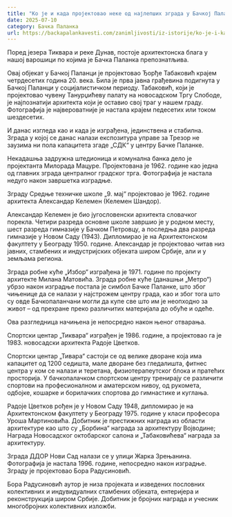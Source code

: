 ```yaml
---
title: "Ко је и када пројектовао неке од најлепших зграда у Бачкој Паланци?"
date: 2025-07-10
category: Бачка Паланка
url: https://backapalankavesti.com/zanimljivosti/iz-istorije/ko-je-i-kada-projektovao-neke-od-najlepsih-zgrada-u-backoj-palanci12/
---
```


Поред језера Тиквара и реке Дунав, постоје архитектонска блага у нашој варошици по којима је Бачка Паланка препознатљива.

Овај објекат у Бачкој Паланци је пројектовао Ђорђе Табаковић крајем четрдесетих година 20. века. Била је прва јавна грађевина подигнута у Бачкој Паланци у социјалистичком периоду. Табаковић, који је пројектовао чувену Танурџићеву палату на новосадском Тргу Слободе, је најпознатији архитекта који је оставио свој траг у нашем граду. Фотографија је највероватније је настала крајем педесетих или током шездесетих.

И данас изгледа као и када је изграђена, јединствена и стабилна. Зграда у којој се данас налази експозитура управе за Трезор не заузима ни пола капацитета згаде „СДК“ у центру Бачке Паланке.

Некадашња задружна штедионица и комунална банка дело је пројектанта Милорада Мацуре. Пројектована је 1962. године као једна од главних зграда централног градског трга. Фотографија је настала недуго након завршетка изградње.

Зграду Средње техничке школе „9. мај“ пројектовао је 1962. године архитекта Александар Келемен (Келемен Шандор).

Александар Келемен је био југословенски архитекта словачког порекла. Четири разреда основне школе завршио је у родном месту, шест разреда гимназије у Бачком Петровцу, а последња два разреда гимназије у Новом Саду (1943). Дипломирао је на Архитектонском факултету у Београду 1950. године. Александар је пројектовао читав низ јавних, стамбених и индустријских објеката широм Србије, али и у земљама региона.

Зграда робне куће „Избор“ изграђена је 1971. године по пројекту архитекте Милана Матовића. Зграда робне куће (данашњи „Метро“) убрзо након изградње постала је симбол Бачке Паланке, што због чињенице да се налази у најстрожем центру града, као и због тога што су овде Бачкопаланчани могли да купе све што им је неопходно за живот – од прехране преко различитих материјала до обуће и одеће.

Ова разгледница начињена је непосредно након њеног отварања.

Спортски центар „Тиквара“ изграђен је 1986. године, а пројектовао га је 1983. новосадски архитекта Радоје Цветков.

Спортски центар „Тивара“ састоји се од велике дворане која има капацитет од 1200 седишта, мале дворане без гледалишта, фитнес центра у ком се налази и теретана, физиотерапеутског блока и пратећих просторија. У бачкопалачком спортском центру тренирају се различити спортови на професионалном и аматерском нивоу, од рукомета, одбојке, кошарке и борилачких спортова до гимнастике и куглања.

Радоје Цветков рођен је у Новом Саду 1948, дипломирао је на Архитектонском факултету у Београду 1975. године у класи професора Уроша Мартиновића. Добитник је престижних награда из области архитектуре као што су „Борбина“ награда за архитектуру Војводине; Награда Новосадског октобарског салона и „Табаковићева“ награда за архитектуру.

Зграда ДДОР Нови Сад налази се у улици Жарка Зрењанина. Фотографија је настала 1996. године, непосредно након изградње. Зграду је пројектовао Бора Радусиновић.

Бора Радусиновић аутор је низа пројеката и изведених пословних колективних и индувидуалних стамбених објеката, ентеријера и реконструкција широм Србије. Добитник је бројних награда и учесник многобројних колективних изложби.
